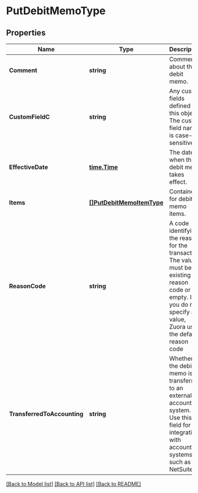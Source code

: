 # PutDebitMemoType

## Properties
Name | Type | Description | Notes
------------ | ------------- | ------------- | -------------
**Comment** | **string** | Comments about the debit memo.  | [optional] [default to null]
**CustomFieldC** | **string** | Any custom fields defined for this object. The custom field name is case-sensitive.  | [optional] [default to null]
**EffectiveDate** | [**time.Time**](time.Time.md) | The date when the debit memo takes effect.  | [optional] [default to null]
**Items** | [**[]PutDebitMemoItemType**](PUTDebitMemoItemType.md) | Container for debit memo items.  | [optional] [default to null]
**ReasonCode** | **string** | A code identifying the reason for the transaction. The value must be an existing reason code or empty. If you do not specify a value, Zuora uses the default reason code  | [optional] [default to null]
**TransferredToAccounting** | **string** | Whether the debit memo is transferred to an external accounting system. Use this field for integration with accounting systems, such as NetSuite.  | [optional] [default to null]

[[Back to Model list]](../README.md#documentation-for-models) [[Back to API list]](../README.md#documentation-for-api-endpoints) [[Back to README]](../README.md)


